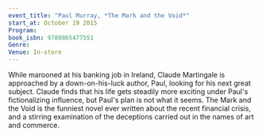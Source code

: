 ```yaml
---
event_title: "Paul Murray, *The Mark and the Void*"
start_at: October 19 2015
Program: 
book_isbn: 9780865477551
Genre: 
Venue: In-store
---
```

While marooned at his banking job in Ireland, Claude Martingale is approached by a down-on-his-luck author, Paul, looking for his next great subject. Claude finds that his life gets steadily more exciting under Paul's fictionalizing influence, but Paul's plan is not what it seems. The Mark and the Void is the funniest novel ever written about the recent financial crisis, and a stirring examination of the deceptions carried out in the names of art and commerce.